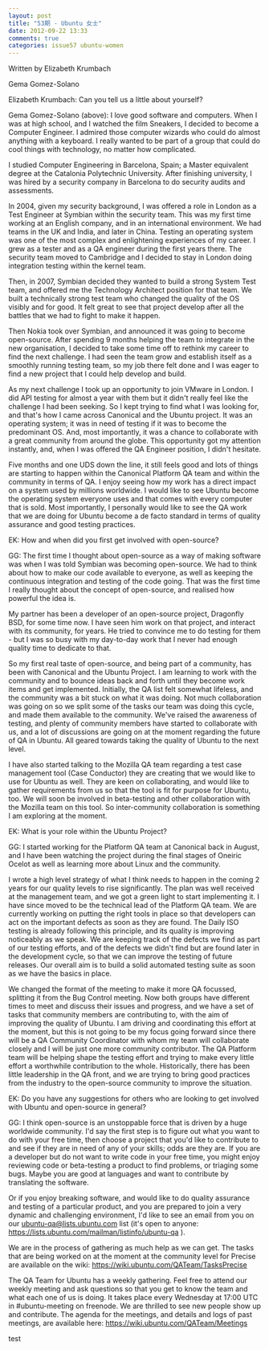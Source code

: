 ```yaml
---
layout: post
title: "53期 - Ubuntu 女士"
date: 2012-09-22 13:33
comments: true
categories: issue57 ubuntu-women
---
```


Written by Elizabeth Krumbach

Gema Gomez-Solano

Elizabeth Krumbach: Can you tell us a little about yourself?

Gema Gomez-Solano (above): I love good software and computers. When I was at high school, and I watched the film Sneakers, I decided to become a Computer Engineer. I admired those computer wizards who could do almost anything with a keyboard. I really wanted to be part of a group that could do cool things with technology, no matter how complicated.

I studied Computer Engineering in Barcelona, Spain; a Master equivalent degree at the Catalonia Polytechnic University. After finishing university, I was hired by a security company in Barcelona to do security audits and assessments.

In 2004, given my security background, I was offered a role in London as a Test Engineer at Symbian within the security team. This was my first time working at an English company, and in an international environment. We had teams in the UK and India, and later in China. Testing an operating system was one of the most complex and enlightening experiences of my career. I grew as a tester and as a QA engineer during the first years there. The security team moved to Cambridge and I decided to stay in London doing integration testing within the kernel team.

Then, in 2007, Symbian decided they wanted to build a strong System Test team, and offered me the Technology Architect position for that team. We built a technically strong test team who changed the quality of the OS visibly and for good. It felt great to see that project develop after all the battles that we had to fight to make it happen.

Then Nokia took over Symbian, and announced it was going to become open-source. After spending 9 months helping the team to integrate in the new organisation, I decided to take some time off to rethink my career to find the next challenge. I had seen the team grow and establish itself as a smoothly running testing team, so my job there felt done and I was eager to find a new project that I could help develop and build.

As my next challenge I took up an opportunity to join VMware in London. I did API testing for almost a year with them but it didn't really feel like the challenge I had been seeking. So I kept trying to find what I was looking for, and that's how I came across Canonical and the Ubuntu project. It was an operating system; it was in need of testing if it was to become the predominant OS. And, most importantly, it was a chance to collaborate with a great community from around the globe. This opportunity got my attention instantly, and, when I was offered the QA Engineer position, I didn't hesitate.

Five months and one UDS down the line, it still feels good and lots of things are starting to happen within the Canonical Platform QA team and within the community in terms of QA. I enjoy seeing how my work has a direct impact on a system used by millions worldwide. I would like to see Ubuntu become the operating system everyone uses and that comes with every computer that is sold. Most importantly, I personally would like to see the QA work that we are doing for Ubuntu become a de facto standard in terms of quality assurance and good testing practices.
	
EK: How and when did you first get involved with open-source?

GG: The first time I thought about open-source as a way of making software was when I was told Symbian was becoming open-source. We had to think about how to make our code available to everyone, as well as keeping the continuous integration and testing of the code going. That was the first time I really thought about the concept of open-source, and realised how powerful the idea is.

My partner has been a developer of an open-source project, Dragonfly BSD, for some time now. I have seen him work on that project, and interact with its community, for years. He tried to convince me to do testing for them - but I was so busy with my day-to-day work that I never had enough quality time to dedicate to that.

So my first real taste of open-source, and being part of a community, has been with Canonical and the Ubuntu Project. I am learning to work with the community and to bounce ideas back and forth until they become work items and get implemented. Initially, the QA list felt somewhat lifeless, and the community was a bit stuck on what it was doing. Not much collaboration was going on so we split some of the tasks our team was doing this cycle, and made them available to the community. We've raised the awareness of testing, and plenty of community members have started to collaborate with us, and a lot of discussions are going on at the moment regarding the future of QA in Ubuntu. All geared towards taking the quality of Ubuntu to the next level.

I have also started talking to the Mozilla QA team regarding a test case management tool (Case Conductor) they are creating that we would like to use for Ubuntu as well. They are keen on collaborating, and would like to gather requirements from us so that the tool is fit for purpose for Ubuntu, too. We will soon be involved in beta-testing and other collaboration with the Mozilla team on this tool. So inter-community collaboration is something I am exploring at the moment.

EK: What is your role within the Ubuntu Project?

GG: I started working for the Platform QA team at Canonical back in August, and I have been watching the project during the final stages of Oneiric Ocelot as well as learning more about Linux and the community.

I wrote a high level strategy of what I think needs to happen in the coming 2 years for our quality levels to rise significantly. The plan was well received at the management team, and we got a green light to start implementing it. I have since moved to be the technical lead of the Platform QA team. We are currently working on putting the right tools in place so that developers can act on the important defects as soon as they are found. The Daily ISO testing is already following this principle, and its quality is improving noticeably as we speak. We are keeping track of the defects we find as part of our testing efforts, and of the defects we didn't find but are found later in the development cycle, so that we can improve the testing of future releases. Our overall aim is to build a solid automated testing suite as soon as we have the basics in place.

We changed the format of the meeting to make it more QA focussed, splitting it from the Bug Control meeting. Now both groups have different times to meet and discuss their issues and progress, and we have a set of tasks that community members are contributing to, with the aim of improving the quality of Ubuntu. I am driving and coordinating this effort at the moment, but this is not going to be my focus going forward since there will be a QA Community Coordinator with whom my team will collaborate closely and I will be just one more community contributor. The QA Platform team will be helping shape the testing effort and trying to make every little effort a worthwhile contribution to the whole. Historically, there has been little leadership in the QA front, and we are trying to bring good practices from the industry to the open-source community to improve the situation.

EK: Do you have any suggestions for others who are looking to get involved with Ubuntu and open-source in general?

GG: I think open-source is an unstoppable force that is driven by a huge worldwide community. I'd say the first step is to figure out what you want to do with your free time, then choose a project that you'd like to contribute to and see if they are in need of any of your skills; odds are they are. If you are a developer but do not want to write code in your free time, you might enjoy reviewing code or beta-testing a product to find problems, or triaging some bugs. Maybe you are good at languages and want to contribute by translating the software.

Or if you enjoy breaking software, and would like to do quality assurance and testing of a particular product, and you are prepared to join a very dynamic and challenging environment, I'd like to see an email from you on our ubuntu-qa@lists.ubuntu.com list (it's open to anyone: https://lists.ubuntu.com/mailman/listinfo/ubuntu-qa ).

We are in the process of gathering as much help as we can get. The tasks that are being worked on at the moment at the community level for Precise are available on the wiki:
https://wiki.ubuntu.com/QATeam/TasksPrecise

The QA Team for Ubuntu has a weekly gathering. Feel free to attend our weekly meeting and ask questions so that you get to know the team and what each one of us is doing. It takes place every Wednesday at 17:00 UTC in #ubuntu-meeting on freenode. We are thrilled to see new people show up and contribute. The agenda for the meetings, and details and logs of past meetings, are available here: https://wiki.ubuntu.com/QATeam/Meetings


test
